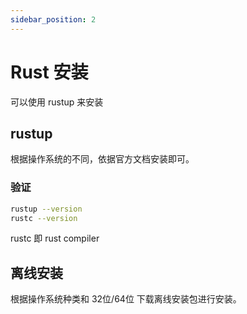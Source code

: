 ```yaml
---
sidebar_position: 2
---
```


# Rust 安装

可以使用 rustup 来安装

## rustup

根据操作系统的不同，依据官方文档安装即可。

### 验证

```sh
rustup --version
rustc --version
```

rustc 即 rust compiler

## 离线安装

根据操作系统种类和 32位/64位 下载离线安装包进行安装。

